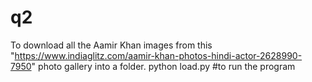 # q2
To download all the Aamir Khan images from this "https://www.indiaglitz.com/aamir-khan-photos-hindi-actor-2628990-7950"  photo gallery into a folder.
python load.py #to run the program
